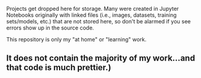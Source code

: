 Projects get dropped here for storage. Many were created in Jupyter Notebooks originally with linked files (i.e., images, datasets, training sets/models, etc.) that are not stored here, so don't be alarmed if you see errors show up in the source code.

This repository is only my "at home" or "learning" work. 

## __**It does not contain the majority of my work...and that code is much prettier.)**__
